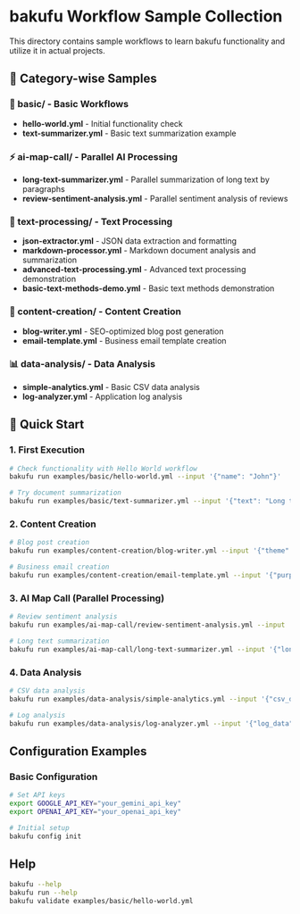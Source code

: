 # bakufu Workflow Sample Collection

This directory contains sample workflows to learn bakufu functionality and utilize it in actual projects.

## 📂 Category-wise Samples

### 🔰 basic/ - Basic Workflows
- **hello-world.yml** - Initial functionality check
- **text-summarizer.yml** - Basic text summarization example

### ⚡ ai-map-call/ - Parallel AI Processing
- **long-text-summarizer.yml** - Parallel summarization of long text by paragraphs
- **review-sentiment-analysis.yml** - Parallel sentiment analysis of reviews

### 📝 text-processing/ - Text Processing
- **json-extractor.yml** - JSON data extraction and formatting
- **markdown-processor.yml** - Markdown document analysis and summarization
- **advanced-text-processing.yml** - Advanced text processing demonstration
- **basic-text-methods-demo.yml** - Basic text methods demonstration

### 📄 content-creation/ - Content Creation
- **blog-writer.yml** - SEO-optimized blog post generation
- **email-template.yml** - Business email template creation

### 📊 data-analysis/ - Data Analysis
- **simple-analytics.yml** - Basic CSV data analysis
- **log-analyzer.yml** - Application log analysis

## 🚀 Quick Start

### 1. First Execution
```bash
# Check functionality with Hello World workflow
bakufu run examples/basic/hello-world.yml --input '{"name": "John"}'

# Try document summarization
bakufu run examples/basic/text-summarizer.yml --input '{"text": "Long text...", "max_length": 150}'
```

### 2. Content Creation
```bash
# Blog post creation
bakufu run examples/content-creation/blog-writer.yml --input '{"theme": "AI Best Practices"}'

# Business email creation
bakufu run examples/content-creation/email-template.yml --input '{"purpose": "inquiry", "recipient": "business partner"}'
```

### 3. AI Map Call (Parallel Processing)
```bash
# Review sentiment analysis
bakufu run examples/ai-map-call/review-sentiment-analysis.yml --input '{"reviews": ["Great product!", "Disappointing quality"], "product_name": "Test Product"}'

# Long text summarization
bakufu run examples/ai-map-call/long-text-summarizer.yml --input '{"long_text": "Very long text content...", "target_summary_length": 200}'
```

### 4. Data Analysis
```bash
# CSV data analysis
bakufu run examples/data-analysis/simple-analytics.yml --input '{"csv_data": "name,age,score\nJohn,25,85\nJane,30,92"}'

# Log analysis
bakufu run examples/data-analysis/log-analyzer.yml --input '{"log_data": "2024-01-01 10:00:00 INFO Start\n2024-01-01 10:01:00 ERROR Connection failed"}'
```

## Configuration Examples

### Basic Configuration
```bash
# Set API keys
export GOOGLE_API_KEY="your_gemini_api_key"
export OPENAI_API_KEY="your_openai_api_key"

# Initial setup
bakufu config init
```

## Help
```bash
bakufu --help
bakufu run --help
bakufu validate examples/basic/hello-world.yml
```
